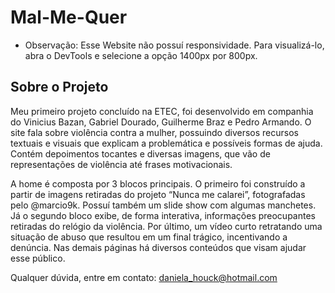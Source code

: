 # Mal-Me-Quer

* Observação: Esse Website não possuí responsividade. Para visualizá-lo, abra o DevTools e selecione a opção 1400px por 800px.

## Sobre o Projeto
 Meu primeiro projeto concluído na ETEC, foi desenvolvido em companhia do Vinicius Bazan, Gabriel Dourado, Guilherme Braz e Pedro Armando. O site fala sobre violência contra a mulher, possuindo diversos recursos textuais e visuais que explicam a problemática e possíveis formas de ajuda. Contém depoimentos tocantes e diversas imagens, que vão de representações de violência até frases motivacionais.

 A home é composta por 3 blocos principais. O primeiro foi construído a partir de imagens retiradas do projeto “Nunca me calarei”, fotografadas pelo @marcio9k. Possuí também um slide show com algumas manchetes. Já o segundo bloco exibe, de forma interativa, informações preocupantes retiradas do relógio da violência. Por último, um vídeo curto retratando uma situação de abuso que resultou em um final trágico, incentivando a denúncia. 
Nas demais páginas há diversos conteúdos que visam ajudar esse público. 

Qualquer dúvida, entre em contato: daniela_houck@hotmail.com








